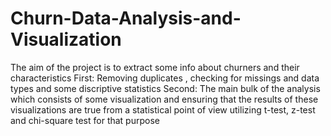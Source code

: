 # Churn-Data-Analysis-and-Visualization
The aim of the project is to extract some info about churners and their characteristics
First: Removing duplicates , checking for missings and data types and some discriptive statistics
Second: The main bulk of the analysis which consists of some visualization and ensuring that the results of these visualizations are true from a statistical point of view utilizing t-test, z-test and chi-square test for that purpose
